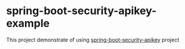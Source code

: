 # spring-boot-security-apikey-example
This project demonstrate of using [spring-boot-security-apikey](https://github.com/adilkaraoz/spring-boot-security-apikey) project
